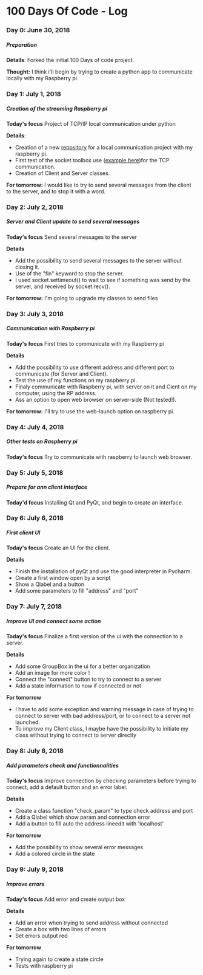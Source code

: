 # 100 Days Of Code - Log

### Day 0: June 30, 2018
##### Preparation

**Details**: Forked the initial 100 Days of code project.

**Thought:** I think i'll begin by trying to create a python app to communicate locally with my Raspberry pi.


### Day 1: July 1, 2018
##### Creation of the streaming Raspberry pi

**Today's focus** Project of TCP/IP local communication under python

**Details**: 
 - Creation of a new [repository](https://github.com/Hboni/Raspberry-stream.git) for a local communication project with my raspberry pi.
 - First test of the socket toolbox use ([example here](http://apprendre-python.com/page-reseaux-sockets-python-port))for the TCP communication.
 - Creation of Client and Server classes.

**For tomorrow:** I would like to try to send several messages from the client to the server, and to stop it with a word.


### Day 2: July 2, 2018
##### Server and Client update to send several messages

**Today's focus** Send several messages to the server

**Details**
 - Add the possibility to send several messages to the server without closing it.
 - Use of the "fin" keyword to stop the server.
 - I used socket.settimeout() to wait to see if something was send by the server, and received by socket.recv().
 
**For tomorrow:** I'm going to upgrade my classes to send files

### Day 3: July 3, 2018
##### Communication with Raspberry pi

**Today's focus** First tries to communicate with my Raspberry pi

**Details**
 - Add the possibility to use different address and different port to communicate (for Server and Client).
 - Test the use of my functions on my raspberry pi.
 - Finaly communicate with Raspberry pi, with server on it and Cient on my computer, using the RP address.
 - Ass an option to open web browser on server-side (Not tested!).
 
 **For tomorrow:** I'll try to use the web-launch option on raspberry pi.

### Day 4: July 4, 2018
##### Other tests on Raspberry pi

**Today's focus** Try to communicate with raspberry to launch web browser.

### Day 5: July 5, 2018
##### Prepare for ann client interface

**Today'd focus** Installing Qt and PyQt, and begin to create an interface.

### Day 6: July 6, 2018
##### First client UI

**Today's focus** Create an UI for the client.

**Details**
 - Finish the installation of pyQt and use the good interpreter in Pycharm.
 - Create a first window open by a script
 - Show a Qlabel and a button
 - Add some parameters to fill "address" and "port"
 
### Day 7: July 7, 2018
##### Improve UI and connect some action

**Today's focus** Finalize a first version of the ui with the connection to a server.

**Details**
 - Add some GroupBox in the ui for a better organization
 - Add an image for more color ! 
 - Connect the "connect" button to try to connect to a server
 - Add a state information to now if connected or not
 
**For tomorrow** 
 - I have to add some exception and warning message in case of trying to connect to server with bad address/port, or to connect to a server not launched. 
 - To improve my Client class, I maybe have the possibility to initiate my class without trying to connect to server directly

### Day 8: July 8, 2018
##### Add parameters check and functionnalities

**Today's focus** Improve connection by checking parameters before trying to connect, add a default button and an error label.

**Details**
 - Create a class function "check_param" to type check address and port
 - Add a Qlabel which show param and connection error
 - Add a button to fill auto the address lineedit with 'localhost'
 
**For tomorrow**
 - Add the possibility to show several error messages
 - Add a colored circle in the state

### Day 9: July 9, 2018
##### Improve errors

**Today's focus** Add error and create output box

**Details**
 - Add an error when trying to send address without connected
 - Create a box with two lines of errors
 - Set errors output red
 
**For tomorrow**
 - Trying again to create a state circle
 - Tests with raspberry pi
